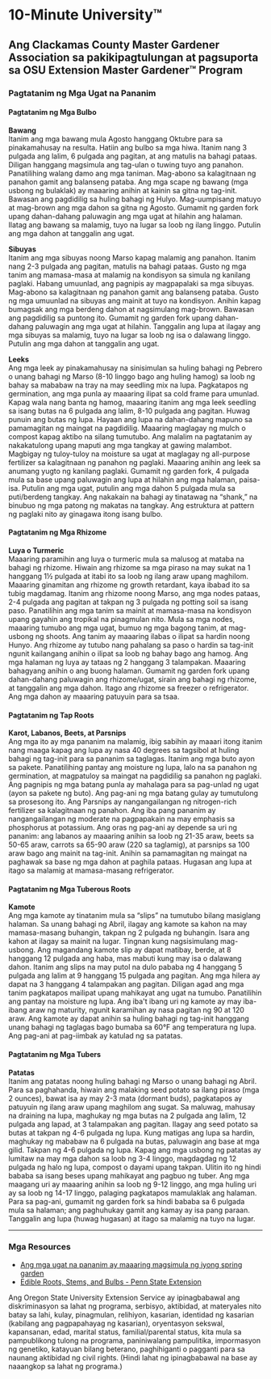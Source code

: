 # 10-Minute University™

## Ang Clackamas County Master Gardener Association sa pakikipagtulungan at pagsuporta sa OSU Extension Master Gardener™ Program

### Pagtatanim ng Mga Ugat na Pananim

#### Pagtatanim ng Mga Bulbo

**Bawang**  
Itanim ang mga bawang mula Agosto hanggang Oktubre para sa pinakamahusay na resulta. Hatiin ang bulbo sa mga hiwa. Itanim nang 3 pulgada ang lalim, 6 pulgada ang pagitan, at ang matulis na bahagi pataas. Diligan hanggang magsimula ang tag-ulan o tuwing tuyo ang panahon. Panatilihing walang damo ang mga taniman. Mag-abono sa kalagitnaan ng panahon gamit ang balanseng pataba. Ang mga scape ng bawang (mga usbong ng bulaklak) ay maaaring anihin at kainin sa gitna ng tag-init. Bawasan ang pagdidilig sa huling bahagi ng Hulyo. Mag-uumpisang matuyo at mag-brown ang mga dahon sa gitna ng Agosto. Gumamit ng garden fork upang dahan-dahang paluwagin ang mga ugat at hilahin ang halaman. Ilatag ang bawang sa malamig, tuyo na lugar sa loob ng ilang linggo. Putulin ang mga dahon at tanggalin ang ugat.

**Sibuyas**  
Itanim ang mga sibuyas noong Marso kapag malamig ang panahon. Itanim nang 2-3 pulgada ang pagitan, matulis na bahagi pataas. Gusto ng mga tanim ang mamasa-masa at malamig na kondisyon sa simula ng kanilang paglaki. Habang umuunlad, ang pagnipis ay magpapalaki sa mga sibuyas. Mag-abono sa kalagitnaan ng panahon gamit ang balanseng pataba. Gusto ng mga umuunlad na sibuyas ang mainit at tuyo na kondisyon. Anihin kapag bumagsak ang mga berdeng dahon at nagsimulang mag-brown. Bawasan ang pagdidilig sa puntong ito. Gumamit ng garden fork upang dahan-dahang paluwagin ang mga ugat at hilahin. Tanggalin ang lupa at ilagay ang mga sibuyas sa malamig, tuyo na lugar sa loob ng isa o dalawang linggo. Putulin ang mga dahon at tanggalin ang ugat.

**Leeks**  
Ang mga leek ay pinakamahusay na sinisimulan sa huling bahagi ng Pebrero o unang bahagi ng Marso (8-10 linggo bago ang huling hamog) sa loob ng bahay sa mababaw na tray na may seedling mix na lupa. Pagkatapos ng germination, ang mga punla ay maaaring ilipat sa cold frame para umunlad. Kapag wala nang banta ng hamog, maaaring itanim ang mga leek seedling sa isang butas na 6 pulgada ang lalim, 8-10 pulgada ang pagitan. Huwag punuin ang butas ng lupa. Hayaan ang lupa na dahan-dahang mapuno sa pamamagitan ng maingat na pagdidilig. Maaaring maglagay ng mulch o compost kapag aktibo na silang tumutubo. Ang malalim na pagtatanim ay nakakatulong upang maputi ang mga tangkay at gawing malambot. Magbigay ng tuloy-tuloy na moisture sa ugat at maglagay ng all-purpose fertilizer sa kalagitnaan ng panahon ng paglaki. Maaaring anihin ang leek sa anumang yugto ng kanilang paglaki. Gumamit ng garden fork, 4 pulgada mula sa base upang paluwagin ang lupa at hilahin ang mga halaman, paisa-isa. Putulin ang mga ugat, putulin ang mga dahon 5 pulgada mula sa puti/berdeng tangkay. Ang nakakain na bahagi ay tinatawag na “shank,” na binubuo ng mga patong ng makatas na tangkay. Ang estruktura at pattern ng paglaki nito ay ginagawa itong isang bulbo.

#### Pagtatanim ng Mga Rhizome

**Luya o Turmeric**  
Maaaring paramihin ang luya o turmeric mula sa malusog at mataba na bahagi ng rhizome. Hiwain ang rhizome sa mga piraso na may sukat na 1 hanggang 1½ pulgada at itabi ito sa loob ng ilang araw upang maghilom. Maaaring ginamitan ang rhizome ng growth retardant, kaya ibabad ito sa tubig magdamag. Itanim ang rhizome noong Marso, ang mga nodes pataas, 2-4 pulgada ang pagitan at takpan ng 3 pulgada ng potting soil sa isang paso. Panatilihin ang mga tanim sa mainit at mamasa-masa na kondisyon upang gayahin ang tropikal na pinagmulan nito. Mula sa mga nodes, maaaring tumubo ang mga ugat, bumuo ng mga bagong tanim, at mag-usbong ng shoots. Ang tanim ay maaaring ilabas o ilipat sa hardin noong Hunyo. Ang rhizome ay tutubo nang pahalang sa paso o hardin sa tag-init ngunit kailangang anihin o ilipat sa loob ng bahay bago ang hamog. Ang mga halaman ng luya ay tataas ng 2 hanggang 3 talampakan. Maaaring bahagyang anihin o ang buong halaman. Gumamit ng garden fork upang dahan-dahang paluwagin ang rhizome/ugat, sirain ang bahagi ng rhizome, at tanggalin ang mga dahon. Itago ang rhizome sa freezer o refrigerator. Ang mga dahon ay maaaring patuyuin para sa tsaa.

#### Pagtatanim ng Tap Roots

**Karot, Labanos, Beets, at Parsnips**  
Ang mga ito ay mga pananim na malamig, ibig sabihin ay maaari itong itanim nang maaga kapag ang lupa ay nasa 40 degrees sa tagsibol at huling bahagi ng tag-init para sa pananim sa taglagas. Itanim ang mga buto ayon sa pakete. Panatilihing pantay ang moisture ng lupa, lalo na sa panahon ng germination, at magpatuloy sa maingat na pagdidilig sa panahon ng paglaki. Ang pagnipis ng mga batang punla ay mahalaga para sa pag-unlad ng ugat (ayon sa pakete ng buto). Ang pag-ani ng mga batang gulay ay tumutulong sa prosesong ito. Ang Parsnips ay nangangailangan ng nitrogen-rich fertilizer sa kalagitnaan ng panahon. Ang iba pang pananim ay nangangailangan ng moderate na pagpapakain na may emphasis sa phosphorus at potassium. Ang oras ng pag-ani ay depende sa uri ng pananim: ang labanos ay maaaring anihin sa loob ng 21-35 araw, beets sa 50-65 araw, carrots sa 65-90 araw (220 sa taglamig), at parsnips sa 100 araw bago ang mainit na tag-init. Anihin sa pamamagitan ng maingat na paghawak sa base ng mga dahon at paghila pataas. Hugasan ang lupa at itago sa malamig at mamasa-masang refrigerator.

#### Pagtatanim ng Mga Tuberous Roots

**Kamote**  
Ang mga kamote ay tinatanim mula sa “slips” na tumutubo bilang masiglang halaman. Sa unang bahagi ng Abril, ilagay ang kamote sa kahon na may mamasa-masang buhangin, takpan ng 2 pulgada ng buhangin. Isara ang kahon at ilagay sa mainit na lugar. Tingnan kung nagsisimulang mag-usbong. Ang magandang kamote slip ay dapat matibay, berde, at 8 hanggang 12 pulgada ang haba, mas mabuti kung may isa o dalawang dahon. Itanim ang slips na may putol na dulo pababa ng 4 hanggang 5 pulgada ang lalim at 9 hanggang 15 pulgada ang pagitan. Ang mga hilera ay dapat na 3 hanggang 4 talampakan ang pagitan. Diligan agad ang mga tanim pagkatapos mailipat upang mahikayat ang ugat na tumubo. Panatilihin ang pantay na moisture ng lupa. Ang iba't ibang uri ng kamote ay may iba-ibang araw ng maturity, ngunit karamihan ay nasa pagitan ng 90 at 120 araw. Ang kamote ay dapat anihin sa huling bahagi ng tag-init hanggang unang bahagi ng taglagas bago bumaba sa 60°F ang temperatura ng lupa. Ang pag-ani at pag-iimbak ay katulad ng sa patatas.

#### Pagtatanim ng Mga Tubers

**Patatas**  
Itanim ang patatas noong huling bahagi ng Marso o unang bahagi ng Abril. Para sa paghahanda, hiwain ang malaking seed potato sa ilang piraso (mga 2 ounces), bawat isa ay may 2-3 mata (dormant buds), pagkatapos ay patuyuin ng ilang araw upang maghilom ang sugat. Sa maluwag, mahusay na draining na lupa, maghukay ng mga butas na 2 pulgada ang lalim, 12 pulgada ang lapad, at 3 talampakan ang pagitan. Ilagay ang seed potato sa butas at takpan ng 4-6 pulgada ng lupa. Kung matigas ang lupa sa hardin, maghukay ng mababaw na 6 pulgada na butas, paluwagin ang base at mga gilid. Takpan ng 4-6 pulgada ng lupa. Kapag ang mga usbong ng patatas ay lumitaw na may mga dahon sa loob ng 3-4 linggo, magdagdag ng 12 pulgada ng halo ng lupa, compost o dayami upang takpan. Ulitin ito ng hindi bababa sa isang beses upang mahikayat ang pagbuo ng tuber. Ang mga maagang uri ay maaaring anihin sa loob ng 9-12 linggo, ang mga huling uri ay sa loob ng 14-17 linggo, palaging pagkatapos mamulaklak ang halaman. Para sa pag-ani, gumamit ng garden fork sa hindi bababa sa 6 pulgada mula sa halaman; ang paghuhukay gamit ang kamay ay isa pang paraan. Tanggalin ang lupa (huwag hugasan) at itago sa malamig na tuyo na lugar.

---

### Mga Resources

- [Ang mga ugat na pananim ay maaaring magsimula ng iyong spring garden](https://extension.oregonstate.edu/gardening/vegetables/root-crops-can-jump-start-your-spring-garden)  
- [Edible Roots, Stems, and Bulbs - Penn State Extension](https://extension.psu.edu/edible-roots-stems-and-bulbs)  

Ang Oregon State University Extension Service ay ipinagbabawal ang diskriminasyon sa lahat ng programa, serbisyo, aktibidad, at materyales nito batay sa lahi, kulay, pinagmulan, relihiyon, kasarian, identidad ng kasarian (kabilang ang pagpapahayag ng kasarian), oryentasyon sekswal, kapansanan, edad, marital status, familial/parental status, kita mula sa pampublikong tulong na programa, paniniwalang pampulitika, impormasyon ng genetiko, katayuan bilang beterano, paghihiganti o pagganti para sa naunang aktibidad ng civil rights. (Hindi lahat ng ipinagbabawal na base ay naaangkop sa lahat ng programa.)